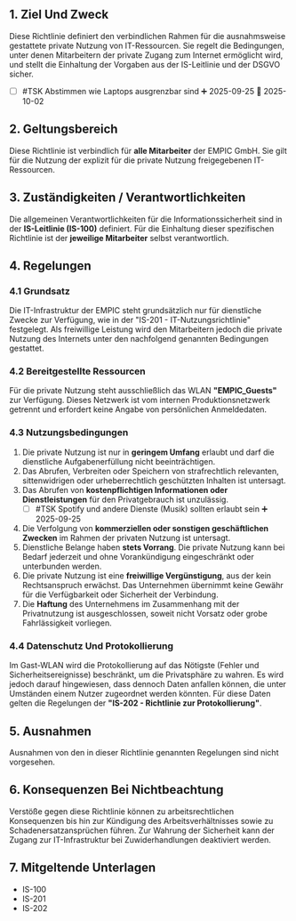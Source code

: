 ## **1. Ziel Und Zweck**

Diese Richtlinie definiert den verbindlichen Rahmen für die ausnahmsweise gestattete private Nutzung von IT-Ressourcen. Sie regelt die Bedingungen, unter denen Mitarbeitern der private Zugang zum Internet ermöglicht wird, und stellt die Einhaltung der Vorgaben aus der IS-Leitlinie und der DSGVO sicher.
- [ ] #TSK Abstimmen wie Laptops ausgrenzbar sind ➕ 2025-09-25 📅 2025-10-02
## **2. Geltungsbereich**

Diese Richtlinie ist verbindlich für **alle Mitarbeiter** der EMPIC GmbH. Sie gilt für die Nutzung der explizit für die private Nutzung freigegebenen IT-Ressourcen.

## **3. Zuständigkeiten / Verantwortlichkeiten**

Die allgemeinen Verantwortlichkeiten für die Informationssicherheit sind in der **IS-Leitlinie (IS-100)** definiert. Für die Einhaltung dieser spezifischen Richtlinie ist der **jeweilige Mitarbeiter** selbst verantwortlich.

## **4. Regelungen**

### **4.1 Grundsatz**

Die IT-Infrastruktur der EMPIC steht grundsätzlich nur für dienstliche Zwecke zur Verfügung, wie in der "IS-201 - IT-Nutzungsrichtlinie" festgelegt. Als freiwillige Leistung wird den Mitarbeitern jedoch die private Nutzung des Internets unter den nachfolgend genannten Bedingungen gestattet.

### **4.2 Bereitgestellte Ressourcen**

Für die private Nutzung steht ausschließlich das WLAN **"EMPIC_Guests"** zur Verfügung. Dieses Netzwerk ist vom internen Produktionsnetzwerk getrennt und erfordert keine Angabe von persönlichen Anmeldedaten.

### **4.3 Nutzungsbedingungen**

1. Die private Nutzung ist nur in **geringem Umfang** erlaubt und darf die dienstliche Aufgabenerfüllung nicht beeinträchtigen.
2. Das Abrufen, Verbreiten oder Speichern von strafrechtlich relevanten, sittenwidrigen oder urheberrechtlich geschützten Inhalten ist untersagt.
3. Das Abrufen von **kostenpflichtigen Informationen oder Dienstleistungen** für den Privatgebrauch ist unzulässig.
	- [ ] #TSK Spotify und andere Dienste (Musik) sollten erlaubt sein ➕ 2025-09-25
4. Die Verfolgung von **kommerziellen oder sonstigen geschäftlichen Zwecken** im Rahmen der privaten Nutzung ist untersagt.
5. Dienstliche Belange haben **stets Vorrang**. Die private Nutzung kann bei Bedarf jederzeit und ohne Vorankündigung eingeschränkt oder unterbunden werden.
6. Die private Nutzung ist eine **freiwillige Vergünstigung**, aus der kein Rechtsanspruch erwächst. Das Unternehmen übernimmt keine Gewähr für die Verfügbarkeit oder Sicherheit der Verbindung.
7. Die **Haftung** des Unternehmens im Zusammenhang mit der Privatnutzung ist ausgeschlossen, soweit nicht Vorsatz oder grobe Fahrlässigkeit vorliegen.

### **4.4 Datenschutz Und Protokollierung**

Im Gast-WLAN wird die Protokollierung auf das Nötigste (Fehler und Sicherheitsereignisse) beschränkt, um die Privatsphäre zu wahren. Es wird jedoch darauf hingewiesen, dass dennoch Daten anfallen können, die unter Umständen einem Nutzer zugeordnet werden könnten. Für diese Daten gelten die Regelungen der **"IS-202 - Richtlinie zur Protokollierung"**.

## **5. Ausnahmen**

Ausnahmen von den in dieser Richtlinie genannten Regelungen sind nicht vorgesehen.

## **6. Konsequenzen Bei Nichtbeachtung**

Verstöße gegen diese Richtlinie können zu arbeitsrechtlichen Konsequenzen bis hin zur Kündigung des Arbeitsverhältnisses sowie zu Schadenersatzansprüchen führen. Zur Wahrung der Sicherheit kann der Zugang zur IT-Infrastruktur bei Zuwiderhandlungen deaktiviert werden.

## **7. Mitgeltende Unterlagen**

- IS-100
- IS-201
- IS-202